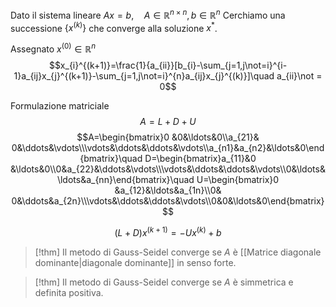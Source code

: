 Dato il sistema lineare $Ax=b,\quad A\in \mathbb{R}^{n\times n}, b\in \mathbb{R}^{n}$
Cerchiamo una successione $\{x^{(k)}\}$ che converge alla soluzione $x^{*}$.

Assegnato $x^{(0)}\in \mathbb{R}^{n}$
$$x_{i}^{(k+1)}=\frac{1}{a_{ii}}[b_{i}-\sum_{j=1,j\not=i}^{i-1}a_{ij}x_{j}^{(k+1)}-\sum_{j=1,j\not=i}^{n}a_{ij}x_{j}^{(k)}]\quad a_{ii}\not = 0$$

Formulazione matriciale
$$A = L+D+U$$
$$A=\begin{bmatrix}0 &0&\ldots&0\\a_{21}& 0&\ddots&\vdots\\\vdots&\ddots&\ddots&\vdots\\a_{n1}&a_{n2}&\ldots&0\end{bmatrix}\quad D=\begin{bmatrix}a_{11}&0 &\ldots&0\\0&a_{22}&\ddots&\vdots\\\vdots&\ddots&\ddots&\vdots\\0&\ldots&\ldots&a_{nn}\end{bmatrix}\quad U=\begin{bmatrix}0 &a_{12}&\ldots&a_{1n}\\0& 0&\ddots&a_{2n}\\\vdots&\ddots&\ddots&\vdots\\0&0&\ldots&0\end{bmatrix}$$

$$(L+D)x^{(k+1)}=-Ux^{(k)}+b$$

>[!thm]
>Il metodo di Gauss-Seidel converge se $A$ è [[Matrice diagonale dominante|diagonale dominante]] in senso forte.

>[!thm]
>Il metodo di Gauss-Seidel converge se $A$ è simmetrica e definita positiva.

